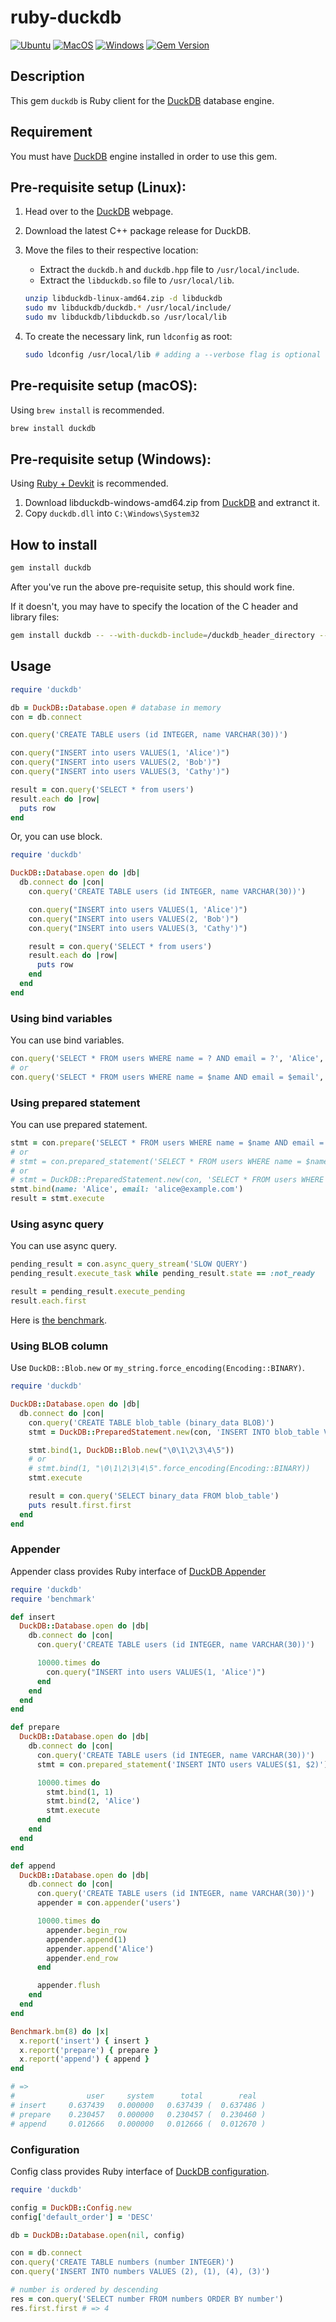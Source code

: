# ruby-duckdb

[![Ubuntu](https://github.com/suketa/ruby-duckdb/workflows/Ubuntu/badge.svg)](https://github.com/suketa/ruby-duckdb/actions?query=workflow%3AUbuntu)
[![MacOS](https://github.com/suketa/ruby-duckdb/workflows/MacOS/badge.svg)](https://github.com/suketa/ruby-duckdb/actions?query=workflow%3AMacOS)
[![Windows](https://github.com/suketa/ruby-duckdb/workflows/Windows/badge.svg)](https://github.com/suketa/ruby-duckdb/actions?query=workflow%3AWindows)
[![Gem Version](https://badge.fury.io/rb/duckdb.svg)](https://badge.fury.io/rb/duckdb)

## Description

This gem `duckdb` is Ruby client for the [DuckDB](https://www.duckdb.org) database engine.

## Requirement

You must have [DuckDB](https://www.duckdb.org) engine installed in order to use this gem.

## Pre-requisite setup (Linux):
1. Head over to the [DuckDB](https://duckdb.org/) webpage.

2. Download the latest C++ package release for DuckDB.

3. Move the files to their respective location:
    - Extract the `duckdb.h` and `duckdb.hpp` file to `/usr/local/include`.
    - Extract the `libduckdb.so` file to `/usr/local/lib`.

    ```sh
    unzip libduckdb-linux-amd64.zip -d libduckdb
    sudo mv libduckdb/duckdb.* /usr/local/include/
    sudo mv libduckdb/libduckdb.so /usr/local/lib
    ```

4. To create the necessary link, run `ldconfig` as root:

    ```sh
    sudo ldconfig /usr/local/lib # adding a --verbose flag is optional - but this will let you know if the libduckdb.so library has been linked
    ```

## Pre-requisite setup (macOS):

Using `brew install` is recommended.

```sh
brew install duckdb
```

## Pre-requisite setup (Windows):

Using [Ruby + Devkit](https://rubyinstaller.org/downloads/) is recommended.

1. Download libduckdb-windows-amd64.zip from [DuckDB](https://github.com/duckdb/duckdb/releases) and extranct it.
2. Copy `duckdb.dll` into `C:\Windows\System32`

## How to install

```sh
gem install duckdb
```

After you've run the above pre-requisite setup, this should work fine.

If it doesn't, you may have to specify the location of the C header and library files:

```sh
gem install duckdb -- --with-duckdb-include=/duckdb_header_directory --with-duckdb-lib=/duckdb_library_directory
```

## Usage

```ruby
require 'duckdb'

db = DuckDB::Database.open # database in memory
con = db.connect

con.query('CREATE TABLE users (id INTEGER, name VARCHAR(30))')

con.query("INSERT into users VALUES(1, 'Alice')")
con.query("INSERT into users VALUES(2, 'Bob')")
con.query("INSERT into users VALUES(3, 'Cathy')")

result = con.query('SELECT * from users')
result.each do |row|
  puts row
end
```

Or, you can use block.

```ruby
require 'duckdb'

DuckDB::Database.open do |db|
  db.connect do |con|
    con.query('CREATE TABLE users (id INTEGER, name VARCHAR(30))')

    con.query("INSERT into users VALUES(1, 'Alice')")
    con.query("INSERT into users VALUES(2, 'Bob')")
    con.query("INSERT into users VALUES(3, 'Cathy')")

    result = con.query('SELECT * from users')
    result.each do |row|
      puts row
    end
  end
end
```

### Using bind variables

You can use bind variables.

```ruby
con.query('SELECT * FROM users WHERE name = ? AND email = ?', 'Alice', 'alice@example.com')
# or
con.query('SELECT * FROM users WHERE name = $name AND email = $email', name: 'Alice', email: 'alice@example.com')
```
### Using prepared statement

You can use prepared statement.

```ruby
stmt = con.prepare('SELECT * FROM users WHERE name = $name AND email = $email')
# or
# stmt = con.prepared_statement('SELECT * FROM users WHERE name = $name AND email = $email')
# or
# stmt = DuckDB::PreparedStatement.new(con, 'SELECT * FROM users WHERE name = $name AND email = $email')
stmt.bind(name: 'Alice', email: 'alice@example.com')
result = stmt.execute
```
### Using async query

You can use async query.

```ruby
pending_result = con.async_query_stream('SLOW QUERY')
pending_result.execute_task while pending_result.state == :not_ready

result = pending_result.execute_pending
result.each.first
```

Here is [the benchmark](./benchmark/async_query.rb).

### Using BLOB column

Use `DuckDB::Blob.new` or `my_string.force_encoding(Encoding::BINARY)`.

```ruby
require 'duckdb'

DuckDB::Database.open do |db|
  db.connect do |con|
    con.query('CREATE TABLE blob_table (binary_data BLOB)')
    stmt = DuckDB::PreparedStatement.new(con, 'INSERT INTO blob_table VALUES ($1)')

    stmt.bind(1, DuckDB::Blob.new("\0\1\2\3\4\5"))
    # or
    # stmt.bind(1, "\0\1\2\3\4\5".force_encoding(Encoding::BINARY))
    stmt.execute

    result = con.query('SELECT binary_data FROM blob_table')
    puts result.first.first
  end
end
```

### Appender

Appender class provides Ruby interface of [DuckDB Appender](https://duckdb.org/docs/data/appender)

```ruby
require 'duckdb'
require 'benchmark'

def insert
  DuckDB::Database.open do |db|
    db.connect do |con|
      con.query('CREATE TABLE users (id INTEGER, name VARCHAR(30))')

      10000.times do
        con.query("INSERT into users VALUES(1, 'Alice')")
      end
    end
  end
end

def prepare
  DuckDB::Database.open do |db|
    db.connect do |con|
      con.query('CREATE TABLE users (id INTEGER, name VARCHAR(30))')
      stmt = con.prepared_statement('INSERT INTO users VALUES($1, $2)')

      10000.times do
        stmt.bind(1, 1)
        stmt.bind(2, 'Alice')
        stmt.execute
      end
    end
  end
end

def append
  DuckDB::Database.open do |db|
    db.connect do |con|
      con.query('CREATE TABLE users (id INTEGER, name VARCHAR(30))')
      appender = con.appender('users')

      10000.times do
        appender.begin_row
        appender.append(1)
        appender.append('Alice')
        appender.end_row
      end

      appender.flush
    end
  end
end

Benchmark.bm(8) do |x|
  x.report('insert') { insert }
  x.report('prepare') { prepare }
  x.report('append') { append }
end

# =>
#                user     system      total        real
# insert     0.637439   0.000000   0.637439 (  0.637486 )
# prepare    0.230457   0.000000   0.230457 (  0.230460 )
# append     0.012666   0.000000   0.012666 (  0.012670 )
```

### Configuration

Config class provides Ruby interface of [DuckDB configuration](https://duckdb.org/docs/api/c/config).

```ruby
require 'duckdb'

config = DuckDB::Config.new
config['default_order'] = 'DESC'

db = DuckDB::Database.open(nil, config)

con = db.connect
con.query('CREATE TABLE numbers (number INTEGER)')
con.query('INSERT INTO numbers VALUES (2), (1), (4), (3)')

# number is ordered by descending
res = con.query('SELECT number FROM numbers ORDER BY number')
res.first.first # => 4
```
